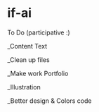 # if-ai


To Do (participative :)

_Content Text

_Clean up files

_Make work Portfolio 

_Illustration

_Better design & Colors code
